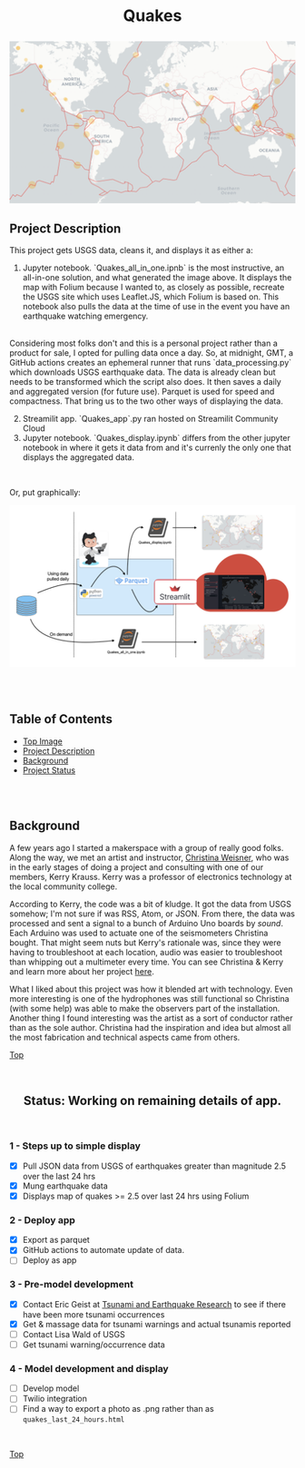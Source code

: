 


#  <p align="center">Quakes</p>

![earthquakes >2.5 ](images/updated_events.png)

## Project Description
This project gets USGS data, cleans it, and displays it as either a:

<ol>
<li>Jupyter notebook. `Quakes_all_in_one.ipnb` is the most instructive, an all-in-one solution, and what generated the image above. It displays the map with Folium because I wanted to, as closely as possible, recreate the USGS site which uses Leaflet.JS, which Folium is based on. This notebook also pulls the data at the time of use in the event you have an earthquake watching emergency.</li></ol>

<br>
Considering most folks don't and this is a personal project rather than a product for sale, I opted for pulling data once a day. So, at midnight, GMT, a GitHub actions creates an ephemeral runner that runs `data_processing.py` which downloads USGS earthquake data. The data is already clean but needs to be transformed which the script also does. It then saves a daily and aggregated version (for future use). Parquet is used for speed and compactness. That bring us to the two other ways of displaying the data.

<br>
<ol start="2">
<li>Streamilit app. `Quakes_app`.py ran hosted on Streamilit Community Cloud </li>
<li>Jupyter notebook. `Quakes_display.ipynb` differs from the other jupyter notebook in where it gets it data from and it's currenly the only one that displays the aggregated data. 

</li></ol>

<br> 

Or, put graphically:

![earthquakes >2.5 ](images/Quakes_overview_graphic.png)

<br><br>

## Table of Contents
- [Top Image](#quakes)
- [Project Description](#project-description)
- [Background](#background)
- [Project Status](#status-1st-phase-done)
  
<br><br> 

## Background 
A few years ago I started a makerspace with a group of really good folks. Along the way, we met an artist and instructor, [Christina Weisner](https://www.christinaweisner.com/about), who was in the early stages of doing a project and consulting with one of our members, Kerry Krauss. Kerry was a professor of electronics technology at the local community college.

According to Kerry, the code was a bit of kludge. It got the data from USGS somehow; I'm not sure if was RSS, Atom, or JSON. From there, the data was processed and sent a signal to a bunch of Arduino Uno boards by *sound*. Each Arduino was used to actuate one of the seismometers Christina bought. That might seem nuts but Kerry's rationale was, since they were having to troubleshoot at each location, audio was easier to troubleshoot than whipping out a multimeter every time. You can see Christina & Kerry and learn more about her project [here](https://www.youtube.com/embed/uK_es620K0w).

What I liked about this project was how it blended art with technology. Even more interesting is one of the hydrophones was still functional so Christina (with some help) was able to make the observers part of the installation. Another thing I found interesting was the artist as a sort of conductor rather than as the sole author. Christina had the inspiration and idea but almost all the most fabrication and technical aspects came from others. 

[Top ](#table-of-contents)

<br>

## <center>Status: Working on remaining details of app.<center>
<br>

### 1 - Steps up to simple display
 - [x] Pull JSON data from USGS of earthquakes greater than magnitude 2.5 over the last 24 hrs 
 - [x] Mung earthquake data
 - [x] Displays map of quakes >= 2.5 over last 24 hrs using Folium 

### 2 -  Deploy app
 - [x] Export as parquet
 - [x] GitHub actions to automate update of data.
 - [ ] Deploy as app

### 3 -  Pre-model development
- [x] Contact Eric Geist at [Tsunami and Earthquake Research](https://www.usgs.gov/centers/pcmsc/science/tsunami-and-earthquake-research?qt-science_center_objects=0#qt-science_center_objects) to see if there have been more tsunami occurrences
- [x] Get & massage data for tsunami warnings and actual tsunamis reported
- [ ] Contact Lisa Wald of USGS
- [ ] Get tsunami warning/occurrence data

### 4 - Model development and display
- [ ] Develop model
- [ ] Twilio integration
- [ ] Find a way to export a photo as .png rather than as `quakes_last_24_hours.html`
<br>

[Top](#table-of-contents)
